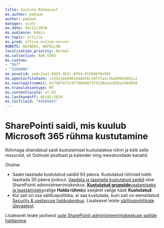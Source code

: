```yaml
---
title: Kustuta Rühmasait
ms.author: pebaum
author: pebaum
manager: scotv
ms.date: 04/21/2020
ms.audience: Admin
ms.topic: article
ms.prod: office-online-server
ROBOTS: NOINDEX, NOFOLLOW
localization_priority: Normal
ms.collection: Adm_O365
ms.custom:
- "567"
- "5200006"
ms.assetid: aa6c2aa1-6853-461c-8764-01fb96f8e981
ms.openlocfilehash: cc55e10d44624ddd56c10f57a1c5ba0964d6b1c2
ms.sourcegitcommit: bc7d6f4f3c9f7060d073f5130e1ec856e248d020
ms.translationtype: MT
ms.contentlocale: et-EE
ms.lasthandoff: 06/02/2020
ms.locfileid: "44505647"
---
```

# <a name="delete-a-sharepoint-site-that-belongs-to-an-microsoft-365-group"></a>SharePointi saidi, mis kuulub Microsoft 365 rühma kustutamine

Rühmaga ühendatud saidi kustutamisel kustutatakse rühm ja kõik selle ressursid, sh Outlooki postkast ja kalender ning meeskondade kanalid.
  
Oluline:

- Saate taastada kustutatud saidid 93 päeva. Kustutatud rühmad tuleb taastada 30 päeva jooksul. [Vaadata ja taastada kustutatud saidid](https://admin.microsoft.com/sharepoint?page=recyclebin&modern=true) otse SharePointi administreerimiskeskus. [ **Kustutatud gruppide**vaatamiseks ja taastamiseks](https://outlook.office.com/people/group/deleted)valige **Halda rühmi**ja seejärel valige käsk **Kustutatud**.
- Kui sait on osa säilituspoliitika, ei saa kustutada, kuni sait on eemaldatud [Security & vastavuse halduskeskus](https://protection.office.com/?rfr=AdminCenter#/retention). Lisateavet leiate [säilituspoliitikate ülevaatest](https://docs.microsoft.com/microsoft-365/compliance/retention-policies).
  
Lisateavet leiate jaotisest [uute SharePointi administreerimiskeskuse saitide haldamine](https://docs.microsoft.com/sharepoint/manage-sites-in-new-admin-center).
